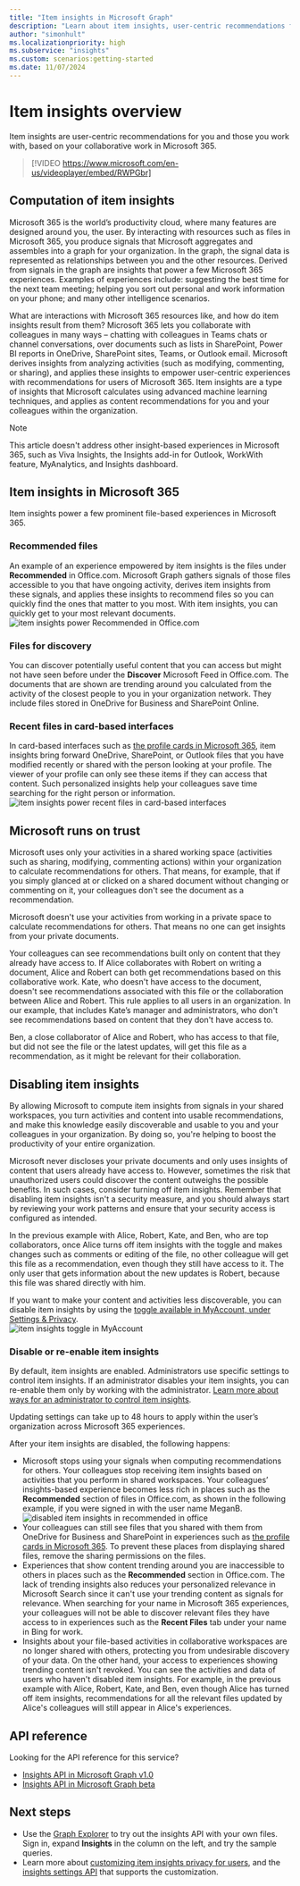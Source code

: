 ```yaml
---
title: "Item insights in Microsoft Graph"
description: "Learn about item insights, user-centric recommendations for you and those you work with, based on your collaborative file-based experiences in Microsoft 365."
author: "simonhult"
ms.localizationpriority: high
ms.subservice: "insights"
ms.custom: scenarios:getting-started
ms.date: 11/07/2024
---
```

# Item insights overview

Item insights are user-centric recommendations for you and those you work with, based on your collaborative work in Microsoft 365.

> [!VIDEO https://www.microsoft.com/en-us/videoplayer/embed/RWPGbr] 

## Computation of item insights
Microsoft 365 is the world’s productivity cloud, where many features are designed around you, the user. By interacting with resources such as files in Microsoft 365, you produce signals that Microsoft aggregates and assembles into a graph for your organization. In the graph, the signal data is represented as relationships between you and the other resources. Derived from signals in the graph are insights that power a few Microsoft 365 experiences. Examples of experiences include: suggesting the best time for the next team meeting; helping you sort out personal and work information on your phone; and many other intelligence scenarios. 

What are interactions with Microsoft 365 resources like, and how do item insights result from them? Microsoft 365 lets you collaborate with colleagues in many ways – chatting with colleagues in Teams chats or channel conversations, over documents such as lists in SharePoint, Power BI reports in OneDrive, SharePoint sites, Teams, or Outlook email. Microsoft derives insights from analyzing activities (such as modifying, commenting, or sharing), and applies these insights to empower user-centric experiences with recommendations for users of Microsoft 365. Item insights are a type of insights that Microsoft calculates using advanced machine learning techniques, and applies as content recommendations for you and your colleagues within the organization.

> [!NOTE]
> This article doesn't address other insight-based experiences in Microsoft 365, such as Viva Insights, the Insights add-in for Outlook, WorkWith feature, MyAnalytics, and Insights dashboard. 

## Item insights in Microsoft 365 
Item insights power a few prominent file-based experiences in Microsoft 365.

### Recommended files 
An example of an experience empowered by item insights is the files under **Recommended** in Office.com. Microsoft Graph gathers signals of those files accessible to you that have ongoing activity, derives item insights from these signals, and applies these insights to recommend files so you can quickly find the ones that matter to you most. With item insights, you can quickly get to your most relevant documents.
![item insights power Recommended in Office.com](images/Recommended-Office-com.PNG)

### Files for discovery 
You can discover potentially useful content that you can access but might not have seen before under the **Discover** Microsoft Feed in Office.com. The documents that are shown are trending around you calculated from the activity of the closest people to you in your organization network. They include files stored in OneDrive for Business and SharePoint Online.

### Recent files in card-based interfaces
In card-based interfaces such as [the profile cards in Microsoft 365](https://support.microsoft.com/en-us/office/profile-cards-in-microsoft-365-e80f931f-5fc4-4a59-ba6e-c1e35a85b501), item insights bring forward OneDrive, SharePoint, or Outlook files that you have modified recently or shared with the person looking at your profile. The viewer of your profile can only see these items if they can access that content. Such personalized insights help your colleagues save time searching for the right person or information.  
![item insights power recent files in card-based interfaces](images/Recent-files-in-card-based-interfaces.PNG)

## Microsoft runs on trust
Microsoft uses only your activities in a shared working space (activities such as sharing, modifying, commenting actions) within your organization to calculate recommendations for others. That means, for example, that if you simply glanced at or clicked on a shared document without changing or commenting on it, your colleagues don't see the document as a recommendation.

Microsoft doesn't use your activities from working in a private space to calculate recommendations for others. That means no one can get insights from your private documents.  

Your colleagues can see recommendations built only on content that they already have access to. If Alice collaborates with Robert on writing a document, Alice and Robert can both get recommendations based on this collaborative work. Kate, who doesn't have access to the document, doesn't see recommendations associated with this file or the collaboration between Alice and Robert. This rule applies to all users in an organization. In our example, that includes Kate’s manager and administrators, who don't see recommendations based on content that they don't have access to.

Ben, a close collaborator of Alice and Robert, who has access to that file, but did not see the file or the latest updates, will get this file as a recommendation, as it might be relevant for their collaboration.

## Disabling item insights
By allowing Microsoft to compute item insights from signals in your shared workspaces, you turn activities and content into usable recommendations, and make this knowledge easily discoverable and usable to you and your colleagues in your organization. By doing so, you're helping to boost the productivity of your entire organization.  

Microsoft never discloses your private documents and only uses insights of content that users already have access to. However, sometimes the risk that unauthorized users could discover the content outweighs the possible benefits. In such cases, consider turning off item insights. Remember that disabling item insights isn't a security measure, and you should always start by reviewing your work patterns and ensure that your security access is configured as intended.

In the previous example with Alice, Robert, Kate, and Ben, who are top collaborators, once Alice turns off item insights with the toggle and makes changes such as comments or editing of the file, no other colleague will get this file as a recommendation, even though they still have access to it. The only user that gets information about the new updates is Robert, because this file was shared directly with him.

If you want to make your content and activities less discoverable, you can disable item insights by using the [toggle available in MyAccount, under Settings & Privacy](https://myaccount.microsoft.com/settingsandprivacy/privacy).  
![item insights toggle in MyAccount](images/itemInsights/iteminsights_myaccount_toggle.png)

### Disable or re-enable item insights 
By default, item insights are enabled. Administrators use specific settings to control item insights. If an administrator disables your item insights, you can re-enable them only by working with the administrator. 
[Learn more about ways for an administrator to control item insights](insights-customize-item-insights-privacy.md).

Updating settings can take up to 48 hours to apply within the user’s organization across Microsoft 365 experiences.

After your item insights are disabled, the following happens:
* Microsoft stops using your signals when computing recommendations for others. Your colleagues stop receiving item insights based on activities that you perform in shared workspaces. Your colleagues’ insights-based experience becomes less rich in places such as the **Recommended** section of files in Office.com, as shown in the following example, if you were signed in with the user name MeganB.
![disabled item insights in recommended in office](images/disabled-item-insights-in-office.PNG)
* Your colleagues can still see files that you shared with them from OneDrive for Business and SharePoint in experiences such as [the profile cards in Microsoft 365](https://support.microsoft.com/en-us/office/profile-cards-in-microsoft-365-e80f931f-5fc4-4a59-ba6e-c1e35a85b501). To prevent these places from displaying shared files, remove the sharing permissions on the files.  
* Experiences that show content trending around you are inaccessible to others in places such as the **Recommended** section in Office.com. The lack of trending insights also reduces your personalized relevance in Microsoft Search since it can't use your trending content as signals for relevance. When searching for your name in Microsoft 365 experiences, your colleagues will not be able to discover relevant files they have access to in experiences such as the **Recent Files** tab under your name in Bing for work.
* Insights about your file-based activities in collaborative workspaces are no longer shared with others, protecting you from undesirable discovery of your data. On the other hand, your access to experiences showing trending content isn't revoked. You can see the activities and data of users who haven't disabled item insights. For example, in the previous example with Alice, Robert, Kate, and Ben, even though Alice has turned off item insights, recommendations for all the relevant files updated by Alice's colleagues will still appear in Alice's experiences.

## API reference

Looking for the API reference for this service?

- [Insights API in Microsoft Graph v1.0](/graph/api/resources/iteminsights?view=graph-rest-1.0&preserve-view=true)
- [Insights API in Microsoft Graph beta](/graph/api/resources/iteminsights?view=graph-rest-beta&preserve-view=true)


## Next steps

- Use the [Graph Explorer](https://developer.microsoft.com/graph/graph-explorer) to try out the insights API with your own files. Sign in, expand **Insights** in the column on the left, and try the sample queries.
- Learn more about [customizing item insights privacy for users](insights-customize-item-insights-privacy.md), and the [insights settings API](/graph/api/resources/insightssettings) that supports the customization.
